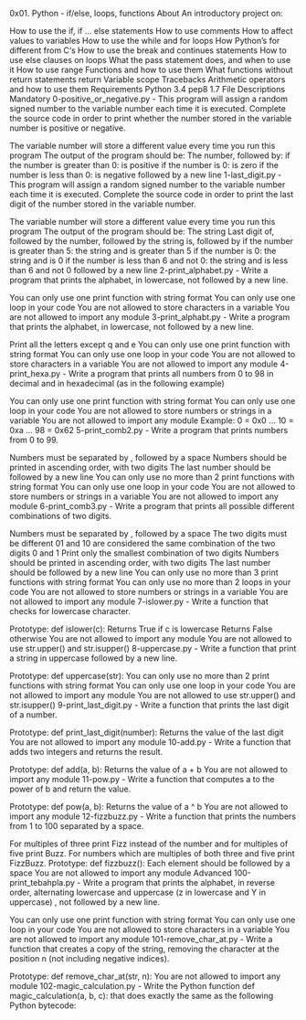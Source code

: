 0x01. Python - if/else, loops, functions
About
An introductory project on:

How to use the if, if ... else statements
How to use comments
How to affect values to variables
How to use the while and for loops
How Python’s for different from C‘s
How to use the break and continues statements
How to use else clauses on loops
What the pass statement does, and when to use it
How to use range
Functions and how to use them
What functions without return statements return
Variable scope
Tracebacks
Arithmetic operators and how to use them
Requirements
Python 3.4
pep8 1.7
File Descriptions
Mandatory
0-positive_or_negative.py - This program will assign a random signed number to the variable number each time it is executed. Complete the source code in order to print whether the number stored in the variable number is positive or negative.

The variable number will store a different value every time you run this program
The output of the program should be:
The number, followed by:
if the number is greater than 0: is positive
if the number is 0: is zero
if the number is less than 0: is negative
followed by a new line
1-last_digit.py - This program will assign a random signed number to the variable number each time it is executed. Complete the source code in order to print the last digit of the number stored in the variable number.

The variable number will store a different value every time you run this program
The output of the program should be:
The string Last digit of, followed by
the number, followed by
the string is, followed by
if the number is greater than 5: the string and is greater than 5
if the number is 0: the string and is 0
if the number is less than 6 and not 0: the string and is less than 6 and not 0
followed by a new line
2-print_alphabet.py - Write a program that prints the alphabet, in lowercase, not followed by a new line.

You can only use one print function with string format
You can only use one loop in your code
You are not allowed to store characters in a variable
You are not allowed to import any module
3-print_alphabt.py - Write a program that prints the alphabet, in lowercase, not followed by a new line.

Print all the letters except q and e
You can only use one print function with string format
You can only use one loop in your code
You are not allowed to store characters in a variable
You are not allowed to import any module
4-print_hexa.py - Write a program that prints all numbers from 0 to 98 in decimal and in hexadecimal (as in the following example)

You can only use one print function with string format
You can only use one loop in your code
You are not allowed to store numbers or strings in a variable
You are not allowed to import any module
Example:
0 = 0x0
...
10 = 0xa
...
98 = 0x62
5-print_comb2.py - Write a program that prints numbers from 0 to 99.

Numbers must be separated by , followed by a space
Numbers should be printed in ascending order, with two digits
The last number should be followed by a new line
You can only use no more than 2 print functions with string format
You can only use one loop in your code
You are not allowed to store numbers or strings in a variable
You are not allowed to import any module
6-print_comb3.py - Write a program that prints all possible different combinations of two digits.

Numbers must be separated by , followed by a space
The two digits must be different
01 and 10 are considered the same combination of the two digits 0 and 1
Print only the smallest combination of two digits
Numbers should be printed in ascending order, with two digits
The last number should be followed by a new line
You can only use no more than 3 print functions with string format
You can only use no more than 2 loops in your code
You are not allowed to store numbers or strings in a variable
You are not allowed to import any module
7-islower.py - Write a function that checks for lowercase character.

Prototype: def islower(c):
Returns True if c is lowercase
Returns False otherwise
You are not allowed to import any module
You are not allowed to use str.upper() and str.isupper()
8-uppercase.py - Write a function that print a string in uppercase followed by a new line.

Prototype: def uppercase(str):
You can only use no more than 2 print functions with string format
You can only use one loop in your code
You are not allowed to import any module
You are not allowed to use str.upper() and str.isupper()
9-print_last_digit.py - Write a function that prints the last digit of a number.

Prototype: def print_last_digit(number):
Returns the value of the last digit
You are not allowed to import any module
10-add.py - Write a function that adds two integers and returns the result.

Prototype: def add(a, b):
Returns the value of a + b
You are not allowed to import any module
11-pow.py - Write a function that computes a to the power of b and return the value.

Prototype: def pow(a, b):
Returns the value of a ^ b
You are not allowed to import any module
12-fizzbuzz.py - Write a function that prints the numbers from 1 to 100 separated by a space.

For multiples of three print Fizz instead of the number and for multiples of five print Buzz.
For numbers which are multiples of both three and five print FizzBuzz.
Prototype: def fizzbuzz():
Each element should be followed by a space
You are not allowed to import any module
Advanced
100-print_tebahpla.py - Write a program that prints the alphabet, in reverse order, alternating lowercase and uppercase (z in lowercase and Y in uppercase) , not followed by a new line.

You can only use one print function with string format
You can only use one loop in your code
You are not allowed to store characters in a variable
You are not allowed to import any module
101-remove_char_at.py - Write a function that creates a copy of the string, removing the character at the position n (not including negative indices).

Prototype: def remove_char_at(str, n):
You are not allowed to import any module
102-magic_calculation.py - Write the Python function def magic_calculation(a, b, c): that does exactly the same as the following Python bytecode:

